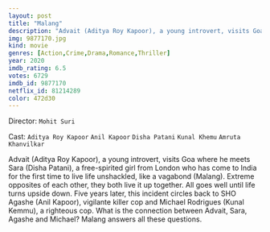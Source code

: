 ```yaml
---
layout: post
title: "Malang"
description: "Advait (Aditya Roy Kapoor), a young introvert, visits Goa where he meets Sara (Disha Patani), a free-spirited girl from London who has come to India for the first time to live life unshackled, like a vagabond (Malang). Extreme opposites of each other, they both live it up together. All goes well until life turns upside down. Five years later, this incident circles back to SHO Agashe (Anil Kapoor), vigilante killer cop and Michael Rodrigues (Kunal Kemmu), a righteous cop. What is the connection between Advait, Sara, Ag.."
img: 9877170.jpg
kind: movie
genres: [Action,Crime,Drama,Romance,Thriller]
year: 2020
imdb_rating: 6.5
votes: 6729
imdb_id: 9877170
netflix_id: 81214289
color: 472d30
---
```

Director: `Mohit Suri`  

Cast: `Aditya Roy Kapoor` `Anil Kapoor` `Disha Patani` `Kunal Khemu` `Amruta Khanvilkar` 

Advait (Aditya Roy Kapoor), a young introvert, visits Goa where he meets Sara (Disha Patani), a free-spirited girl from London who has come to India for the first time to live life unshackled, like a vagabond (Malang). Extreme opposites of each other, they both live it up together. All goes well until life turns upside down. Five years later, this incident circles back to SHO Agashe (Anil Kapoor), vigilante killer cop and Michael Rodrigues (Kunal Kemmu), a righteous cop. What is the connection between Advait, Sara, Agashe and Michael? Malang answers all these questions.